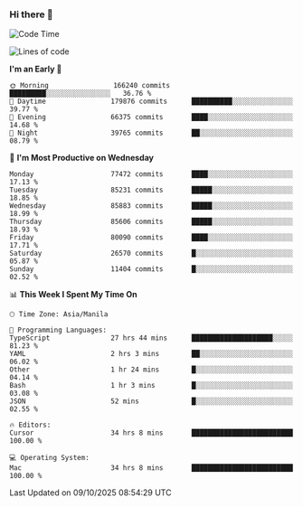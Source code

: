 ### Hi there 👋

<!--START_SECTION:waka-->
![Code Time](http://img.shields.io/badge/Code%20Time-6%2C368%20hrs%202%20mins-blue)

![Lines of code](https://img.shields.io/badge/From%20Hello%20World%20I%27ve%20Written-148.9%20million%20lines%20of%20code-blue)

**I'm an Early 🐤** 

```text
🌞 Morning                166240 commits      █████████░░░░░░░░░░░░░░░░   36.76 % 
🌆 Daytime                179876 commits      ██████████░░░░░░░░░░░░░░░   39.77 % 
🌃 Evening                66375 commits       ████░░░░░░░░░░░░░░░░░░░░░   14.68 % 
🌙 Night                  39765 commits       ██░░░░░░░░░░░░░░░░░░░░░░░   08.79 % 
```
📅 **I'm Most Productive on Wednesday** 

```text
Monday                   77472 commits       ████░░░░░░░░░░░░░░░░░░░░░   17.13 % 
Tuesday                  85231 commits       █████░░░░░░░░░░░░░░░░░░░░   18.85 % 
Wednesday                85883 commits       █████░░░░░░░░░░░░░░░░░░░░   18.99 % 
Thursday                 85606 commits       █████░░░░░░░░░░░░░░░░░░░░   18.93 % 
Friday                   80090 commits       ████░░░░░░░░░░░░░░░░░░░░░   17.71 % 
Saturday                 26570 commits       █░░░░░░░░░░░░░░░░░░░░░░░░   05.87 % 
Sunday                   11404 commits       █░░░░░░░░░░░░░░░░░░░░░░░░   02.52 % 
```


📊 **This Week I Spent My Time On** 

```text
🕑︎ Time Zone: Asia/Manila

💬 Programming Languages: 
TypeScript               27 hrs 44 mins      ████████████████████░░░░░   81.23 % 
YAML                     2 hrs 3 mins        ██░░░░░░░░░░░░░░░░░░░░░░░   06.02 % 
Other                    1 hr 24 mins        █░░░░░░░░░░░░░░░░░░░░░░░░   04.14 % 
Bash                     1 hr 3 mins         █░░░░░░░░░░░░░░░░░░░░░░░░   03.08 % 
JSON                     52 mins             █░░░░░░░░░░░░░░░░░░░░░░░░   02.55 % 

🔥 Editors: 
Cursor                   34 hrs 8 mins       █████████████████████████   100.00 % 

💻 Operating System: 
Mac                      34 hrs 8 mins       █████████████████████████   100.00 % 
```


 Last Updated on 09/10/2025 08:54:29 UTC
<!--END_SECTION:waka-->


<!--
**rad182/rad182** is a ✨ _special_ ✨ repository because its `README.md` (this file) appears on your GitHub profile.

Here are some ideas to get you started:

- 🔭 I’m currently working on ...
- 🌱 I’m currently learning ...
- 👯 I’m looking to collaborate on ...
- 🤔 I’m looking for help with ...
- 💬 Ask me about ...
- 📫 How to reach me: ...
- 😄 Pronouns: ...
- ⚡ Fun fact: ...
-->
